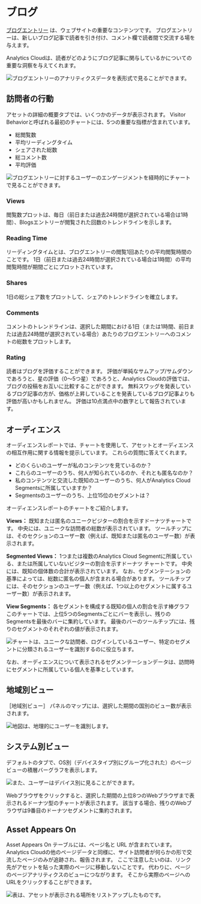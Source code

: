 # ブログ

[ブログエントリー](https://learn.liferay.com/dxp/latest/ja/content-authoring-and-management/blogs/getting-started-with-blogs.html) は、ウェブサイトの重要なコンテンツです。 ブログエントリーは、新しいブログ記事で読者を引き付け、コメント欄で読者間で交流する場を与えます。

Analytics Cloudは、読者がどのようにブログ記事に関与しているかについての重要な洞察を与えてくれます。

![ブログエントリーのアナリティクスデータを表形式で見ることができます。](blogs/images/01.png)

<a name="visitor-behavior" />

## 訪問者の行動

アセットの詳細の概要タブでは、いくつかのデータが表示されます。 Visitor Behaviorと呼ばれる最初のチャートには、5つの重要な指標が含まれています。

* 総閲覧数
* 平均リーディングタイム
* シェアされた総数
* 総コメント数
* 平均評価

![ブログエントリーに対するユーザーのエンゲージメントを経時的にチャートで見ることができます。](blogs/images/02.png)

<a name="views" />

### Views

閲覧数プロットは、毎日（前日または過去24時間が選択されている場合は1時間）、Blogsエントリーが閲覧された回数のトレンドラインを示します。

<a name="reading-time" />

### Reading Time

リーディングタイムとは、ブログエントリーの閲覧1回あたりの平均閲覧時間のことです。 1日（前日または過去24時間が選択されている場合は1時間）の平均閲覧時間が期間ごとにプロットされています。

<a name="shares" />

### Shares

1日の総シェア数をプロットして、シェアのトレンドラインを確立します。

<a name="comments" />

### Comments

コメントのトレンドラインは、選択した期間における1日（または1時間、前日または過去24時間が選択されている場合）あたりのブログエントリーへのコメントの総数をプロットします。

<a name="rating" />

### Rating

読者はブログを評価することができます。 評価が単純なサムアップ/サムダウンであろうと、星の評価（0～5つ星）であろうと、Analytics Cloudの評価では、ブログの投稿をお互いに比較することができます。 無料スワッグを発表しているブログ記事の方が、価格が上昇していることを発表しているブログ記事よりも評価が高いかもしれません。 評価は10点満点中の数字として報告されています。

<a name="audience" />

## オーディエンス

オーディエンスレポートでは、チャートを使用して、アセットとオーディエンスの相互作用に関する情報を提示しています。 これらの質問に答えてくれます。

* どのくらいのユーザーが私のコンテンツを見ているのか？
* これらのユーザーのうち、何人が知られているのか、それとも匿名なのか？
* 私のコンテンツと交流した既知のユーザーのうち、何人がAnalytics Cloud Segmentsに所属していますか？
* Segmentsのユーザーのうち、上位15位のセグメントは？

オーディエンスレポートのチャートをご紹介します。

**Views：** 既知または匿名のユニークビジターの割合を示すドーナツチャートです。 中央には、ユニークな訪問者の総数が表示されています。 ツールチップには、そのセクションのユーザー数（例えば、既知または匿名のユーザー数）が表示されます。

**Segmented Views：** 1つまたは複数のAnalytics Cloud Segmentに所属している、または所属していないビジターの割合を示すドーナツ チャートです。 中央には、既知の個体数の合計が表示されています。 なお、セグメンテーションの基準によっては、総数に匿名の個人が含まれる場合があります。 ツールチップには、そのセクションのユーザー数（例えば、1つ以上のセグメントに属するユーザー数）が表示されます。

**View Segments：** 各セグメントを構成する既知の個人の割合を示す棒グラフ このチャートでは、上位5つのSegmentsごとにバーを表示し、残りのSegmentsを最後のバーに集約しています。 最後のバーのツールチップには、残りのセグメントのそれぞれの値が表示されます。

![チャートは、ユニークな訪問者、ログインしているユーザー、特定のセグメントに分類されるユーザーを識別するのに役立ちます。](blogs/images/03.png)

なお、オーディエンスについて表示されるセグメンテーションデータは、訪問時にセグメントに所属している個人を基準としています。

<a name="views-by-location" />

## 地域別ビュー

［地域別ビュー］ パネルのマップには、選択した期間の国別のビュー数が表示されます。

![地図は、地理的にユーザーを識別します。](blogs/images/04.png)

<a name="views-by-technology" />

## システム別ビュー

デフォルトのタブで、OS別（デバイスタイプ別にグループ化された）のページビューの積層バーグラフを表示します。

![また、ユーザーはデバイス別に見ることができます。](blogs/images/05.png)

Webブラウザをクリックすると、選択した期間の上位8つのWebブラウザまで表示されるドーナツ型のチャートが表示されます。 該当する場合、残りのWebブラウザは9番目のドーナツセグメントに集約されます。

<a name="asset-appears-on" />

## Asset Appears On

Asset Appears On テーブルには、ページ名と URL が含まれています。 Analytics Cloudの他のページデータと同様に、サイト訪問者が何らかの形で交流したページのみが追跡され、報告されます。 ここで注意したいのは、リンク先がアセットを貼った実際のページに移動しないことです。 代わりに、ページのページアナリティクスのビューにつながります。 そこから実際のページへのURLをクリックすることができます。

![表は、アセットが表示される場所をリストアップしたものです。](blogs/images/06.png)
